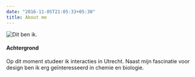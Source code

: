 ```yaml
---
date: "2016-11-05T21:05:33+05:30"
title: About me
---
```


![Dit ben ik.][1]

#### Achtergrond

Op dit moment studeer ik interacties in Utrecht. Naast mijn fascinatie voor design ben ik erg geïnteresseerd in chemie en biologie. 

[1]: /img/about.jpg

